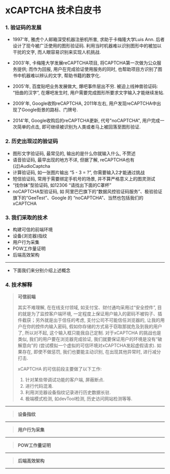 # xCAPTCHA 技术白皮书

### 1. 验证码的发展

 - 1997'年, 雅虎个人邮箱深受机器注册机所害, 求助于卡梅隆大学Luis Ann. 后者设计了现今被广泛使用的图形验证码. 利用当时机器难以识别图形中的被加以干扰的文字, 而人眼容易识别来实现人机挑战.

 - 2003'年, 卡梅隆大学发展reCAPTCHA项目, 将CAPTCHA第一次做为公众服务提供; 而作为回报, 用户在完成验证使用服务的同时, 也帮助项目方识别了图书中机器难以辨认的文字, 帮助书籍的数字化.

 - 2005'年, 百度贴吧业务发展做大, 爆吧事件层出不穷. 被迫上线神兽验证码: “扭曲的汉字”, 在爆吧发生时, 用户需要完成图形所要求文字输入才能继续发帖.

 - 2009'年, Google收购reCAPTCHA, 2011年左右, 用户发现reCAPTCHA中出现了Google街景的路标、门牌号.

 - 2014'年, Google收购后的reCAPTCHA更新, 代号"noCAPTCHA", 用户完成一次简单的点击, 即可继续被识别为人类或者马上被回落至图形验证.



### 2. 历史出现过的验证码

 - 图形文字验证码, 最常见的, 输出的是什么你就输入什么, 不赘述
 - 语音验证码, 最早出现的地方不详, 但据了解, reCAPTCHA也有(过)AudioCaptcha
 - 计算验证码, 如一张图片输出 “5 - 3 = ?”, 你需要输入2才能通过挑战
 - 短信验证码, 常用于需要绑定手机号的场景, 并不算严格意义上的图灵测试
 - “找你妹”型验证码, 如12306 “请找出下面的C罩杯”
 - noCAPTCHA型验证码, 如 阿里巴巴旗下的“数据风控验证码服务”、极验验证旗下的“GeeTest”、Google 的 “noCAPTCHA”、当然也包括我们的 xCAPTCHA


### 3. 我们采取的技术

 - 构建可信的前端环境
 - 设备(浏览器)指纹
 - 用户行为采集
 - POW工作量证明
 - 后端高效架构

---
 - 下面我们来分别介绍上述概念

### 4. 技术解释

> **可信前端**
>
> 其实不难理解, 在在线支付领域, 如支付宝、财付通均采用过“安全控件”, 目的就是为了监控客户端环境, 一定程度上保证用户输入的密码不被钩子、插件截获；另外就是出于信任的考虑, 支付公司不可能信任浏览器的, 让我的用户在你的控件内输入密码, 假如你存储的方式易于窃取那就危及到我的用户了, 所以对不起, 这个输入框只能我自己定制.
> 对于xCAPTCHA 的挑战也是类似, 我们的用户要在浏览器完成验证, 我们就要保证用户的环境是没有“破解意向”的 (尝试模拟一个虚拟的可信环境对xCAPTCHA发起虚假请求). 如果存在, 即使不做惩罚, 我们也要能主动识别, 在出现其他异常时, 进行减分打击.
>
> xCAPTCHA 的可信前段主要做了以下工作:
> 1. 针对某些带调试功能的客户端, 屏蔽断点.
> 2. 进行代码混淆.
> 3. 利用浏览器设备指纹记录进行历史数据长驻.
> 4. 极端模式检测, 如devTool检测, 历史访问网站检测等等.
---

> **设备指纹**
>
>
---

> **用户行为采集**
>
>
---

> **POW工作量证明**
>
>
---


> **后端高效架构**
>
>
---

